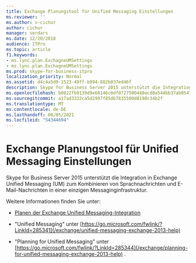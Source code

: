 ```yaml
---
title: Exchange Planungstool für Unified Messaging Einstellungen
ms.reviewer: ''
ms.author: v-cichur
author: cichur
manager: serdars
ms.date: 12/20/2018
audience: ITPro
ms.topic: article
f1.keywords:
- ms.lync.plan.ExchagneUMSettings
- ms.lync.plan.ExchagneUMSettings
ms.prod: skype-for-business-itpro
localization_priority: Normal
ms.assetid: d4c4a5d9-1523-49ff-b994-882b037ed46f
description: Skype for Business Server 2015 unterstützt die Integration in Exchange Unified Messaging, um Sprachnachrichten und E-Mail-Nachrichten in einer einzigen Messaginginfrastruktur zu kombinieren.
ms.openlocfilehash: b0822fb9139d9e68146c0df0727500448ecd8a544bb37ab054771a264f0e3a5f
ms.sourcegitcommit: a17ad3332ca5d2997f85db7835500d8190c34b2f
ms.translationtype: MT
ms.contentlocale: de-DE
ms.lasthandoff: 08/05/2021
ms.locfileid: "54344694"
---
```

# <a name="exchange-unified-messaging-settings-planning-tool"></a>Exchange Planungstool für Unified Messaging Einstellungen

Skype for Business Server 2015 unterstützt die Integration in Exchange Unified Messaging (UM) zum Kombinieren von Sprachnachrichten und E-Mail-Nachrichten in einer einzigen Messaginginfrastruktur.

Weitere Informationen finden Sie unter:

- [Planen der Exchange Unified Messaging-Integration](/previous-versions/office/lync-server-2013/lync-server-2013-planning-for-exchange-unified-messaging-integration)

- "Unified Messaging" unter [https://go.microsoft.com/fwlink/?LinkId=285341](/exchange/unified-messaging-exchange-2013-help)

- "Planning for Unified Messaging" unter [https://go.microsoft.com/fwlink/?LinkId=285344](/exchange/planning-for-unified-messaging-exchange-2013-help) .
